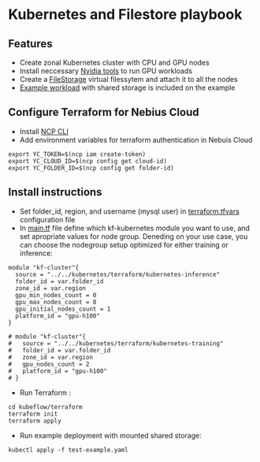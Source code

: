 # Kubernetes and Filestore playbook

## Features

- Create zonal Kubernetes cluster with CPU and GPU nodes
- Install neccessary [Nvidia tools](https://github.com/NVIDIA/gpu-operator) to run GPU workloads
- Create a [FileStorage](https://nebius.ai/docs/compute/concepts/filesystem) virtual filessytem and attach it to all the nodes
- [Example workload](./test-deployment.yaml) with shared storage is included on the example



## Configure Terraform for Nebius Cloud

- Install [NCP CLI](https://nebius.ai/docs/cli/quickstart)
- Add environment variables for terraform authentication in Nebuis Cloud

```
export YC_TOKEN=$(ncp iam create-token)
export YC_CLOUD_ID=$(ncp config get cloud-id)
export YC_FOLDER_ID=$(ncp config get folder-id)
```


## Install instructions

- Set folder_id, region, and username (mysql user) in [terraform.tfvars](./terraform/terraform.tfvars) configuration file
- In [main.tf](./terraform/main.tf) file define which kf-kubernetes module you want to use, and set apropriate values for node group. Deneding on your use case, you can choose the nodegroup setup optimized for either training or inference:

```
module "kf-cluster"{
  source = "../../kubernetes/terraform/kubernetes-inference"
  folder_id = var.folder_id
  zone_id = var.region
  gpu_min_nodes_count = 0
  gpu_max_nodes_count = 8
  gpu_initial_nodes_count = 1
  platform_id = "gpu-h100"
}

# module "kf-cluster"{
#   source = "../../kubernetes/terraform/kubernetes-training"
#   folder_id = var.folder_id
#   zone_id = var.region
#   gpu_nodes_count = 2
#   platform_id = "gpu-h100"
# }
```

- Run Terraform :

```
cd kubeflow/terraform
terraform init
terraform apply
```

- Run example deployment with mounted shared storage: 

```
kubectl apply -f test-example.yaml
```